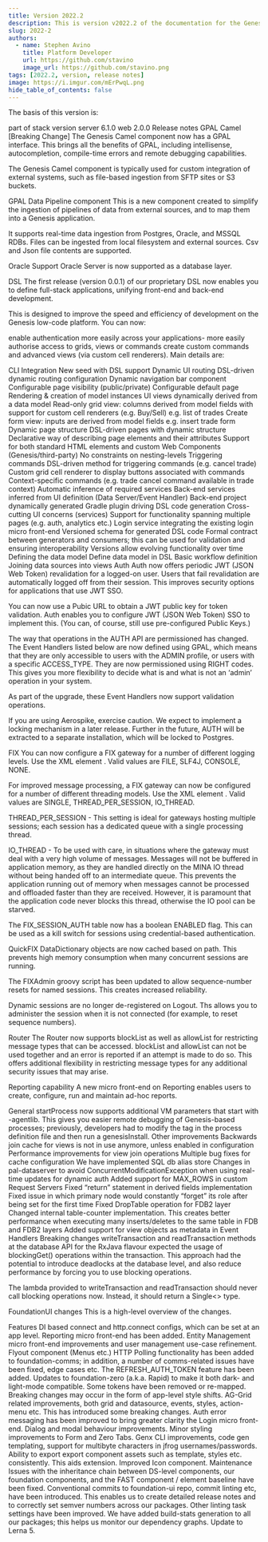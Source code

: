 ```yaml
---
title: Version 2022.2
description: This is version v2022.2 of the documentation for the Genesis low-code platform.
slug: 2022-2
authors:
  - name: Stephen Avino
    title: Platform Developer
    url: https://github.com/stavino
    image_url: https://github.com/stavino.png
tags: [2022.2, version, release notes]
image: https://i.imgur.com/mErPwqL.png
hide_table_of_contents: false
---
```

The basis of this version is:

part of stack	version
server	6.1.0
web	2.0.0
Release notes
GPAL Camel [Breaking Change]
The Genesis Camel component now has a GPAL interface. This brings all the benefits of GPAL, including intellisense, autocompletion, compile-time errors and remote debugging capabilities.

The Genesis Camel component is typically used for custom integration of external systems, such as file-based ingestion from SFTP sites or S3 buckets.

GPAL Data Pipeline component
This is a new component created to simplify the ingestion of pipelines of data from external sources, and to map them into a Genesis application.

It supports real-time data ingestion from Postgres, Oracle, and MSSQL RDBs. Files can be ingested from local filesystem and external sources. Csv and Json file contents are supported.

Oracle Support
Oracle Server is now supported as a database layer.

DSL
The first release (version 0.0.1) of our proprietary DSL now enables you to define full-stack applications, unifying front-end and back-end development.

This is designed to improve the speed and efficiency of development on the Genesis low-code platform. You can now:

enable authentication more easily across your applications- more easily authorise access to grids, views or commands
create custom commands and advanced views (via custom cell renderers).
Main details are:

CLI Integration
New seed with DSL support
Dynamic UI routing
DSL-driven dynamic routing configuration
Dynamic navigation bar component
Configurable page visibility (public/private)
Configurable default page
Rendering & creation of model instances
UI views dynamically derived from a data model
Read-only grid view: columns derived from model fields with support for custom cell renderers (e.g. Buy/Sell) e.g. list of trades
Create form view: inputs are derived from model fields e.g. insert trade form
Dynamic page structure
DSL-driven pages with dynamic structure
Declarative way of describing page elements and their attributes
Support for both standard HTML elements and custom Web Components (Genesis/third-party)
No constraints on nesting-levels
Triggering commands
DSL-driven method for triggering commands (e.g. cancel trade)
Custom grid cell renderer to display buttons associated with commands
Context-specific commands (e.g. trade cancel command available in trade context)
Automatic inference of required services
Back-end services inferred from UI definition (Data Server/Event Handler)
Back-end project dynamically generated
Gradle plugin driving DSL code generation
Cross-cutting UI concerns (services)
Support for functionality spanning multiple pages (e.g. auth, analytics etc.)
Login service integrating the existing login micro front-end
Versioned schema for generated DSL code
Formal contract between generators and consumers; this can be used for validation and ensuring interoperability
Versions allow evolving functionality over time
Defining the data model
Define data model in DSL
Basic workflow definition
Joining data sources into views
Auth
Auth now offers periodic JWT (JSON Web Token) revalidation for a logged-on user. Users that fail revalidation are automatically logged off from their session. This improves security options for applications that use JWT SSO.

You can now use a Pubic URL to obtain a JWT public key for token validation. Auth enables you to configure JWT (JSON Web Token) SSO to implement this. (You can, of course, still use pre-configured Public Keys.)

The way that operations in the AUTH API are permissioned has changed. The Event Handlers listed below are now defined using GPAL, which means that they are only accessible to users with the ADMIN profile, or users with a specific ACCESS_TYPE. They are now permissioned using RIGHT codes. This gives you more flexibility to decide what is and what is not an ‘admin’ operation in your system.

As part of the upgrade, these Event Handlers now support validation operations.



If you are using Aerospike, exercise caution. We expect to implement a locking mechanism in a later release. Further in the future, AUTH will be extracted to a separate installation, which will be locked to Postgres.

FIX
You can now configure a FIX gateway for a number of different logging levels. Use the XML element <LogFactoryImpl>. Valid values are FILE, SLF4J, CONSOLE, NONE.

For improved message processing, a FIX gateway can now be configured for a number of different threading models. Use the XML element <threadModel>. Valid values are SINGLE, THREAD_PER_SESSION, IO_THREAD.

THREAD_PER_SESSION - This setting is ideal for gateways hosting multiple sessions; each session has a dedicated queue with a single processing thread.

IO_THREAD - To be used with care, in situations where the gateway must deal with a very high volume of messages. Messages will not be buffered in application memory, as they are handled directly on the MINA IO thread without being handed off to an intermediate queue. This prevents the application running out of memory when messages cannot be processed and offloaded faster than they are received. However, it is paramount that the application code never blocks this thread, otherwise the IO pool can be starved.

The FIX_SESSION_AUTH table now has a boolean ENABLED flag. This can be used as a kill switch for sessions using credential-based authentication.

QuickFIX DataDictionary objects are now cached based on path. This prevents high memory consumption when many concurrent sessions are running.

The FIXAdmin groovy script has been updated to allow sequence-number resets for named sessions. This creates increased reliability.

Dynamic sessions are no longer de-registered on Logout. Ths allows you to administer the session when it is not connected (for example, to reset sequence numbers).

Router
The Router now supports blockList as well as allowList for restricting message types that can be accessed. blockList and allowList can not be used together and an error is reported if an attempt is made to do so. This offers additional flexibility in restricting message types for any additional security issues that may arise.

Reporting capability
A new micro front-end on Reporting enables users to create, configure, run and maintain ad-hoc reports.

General
startProcess now supports additional VM parameters that start with -agentlib. This gives you easier remote debugging of Genesis-based processes; previously, developers had to modify the <options> tag in the process definition file and then run a genesisInstall.
Other improvements
Backwards join cache for views is not in use anymore, unless enabled in configuration
Performance improvements for view join operations
Multiple bug fixes for cache configuration
We have implemented SQL db alias store
Changes in pal-dataserver to avoid ConcurrentModificationException when using real-time updates for dynamic auth
Added support for MAX_ROWS in custom Request Servers
Fixed “return” statement in derived fields implementation
Fixed issue in which primary node would constantly “forget” its role after being set for the first time
Fixed DropTable operation for FDB2 layer
Changed internal table-counter implementation. This creates better performance when executing many inserts/deletes to the same table in FDB and FDB2 layers
Added support for view objects as metadata in Event Handlers
Breaking changes
writeTransaction and readTransaction methods at the database API for the RxJava flavour expected the usage of blockingGet() operations within the transaction. This approach had the potential to introduce deadlocks at the database level, and also reduce performance by forcing you to use blocking operations.

The lambda provided to writeTransaction and readTransaction should never call blocking operations now. Instead, it should return a Single<> type.

FoundationUI changes
This is a high-level overview of the changes.

Features
DI based connect and http.connect configs, which can be set at an app level.
Reporting micro front-end has been added.
Entity Management micro front-end improvements and user management use-case refinement.
Flyout component (Menus etc.)
HTTP Polling functionality has been added to foundation-comms; in addition, a number of comms-related issues have been fixed, edge cases etc. The REFRESH_AUTH_TOKEN feature has been added.
Updates to foundation-zero (a.k.a. Rapid) to make it both dark- and light-mode compatible. Some tokens have been removed or re-mapped. Breaking changes may occur in the form of app-level style shifts.
AG-Grid related improvements, both grid and datasource, events, styles, action-menu etc. This has introduced some breaking changes.
Auth error messaging has been improved to bring greater clarity the Login micro front-end.
Dialog and modal behaviour improvements.
Minor styling improvements to Form and Zero Tabs.
Genx CLI improvements, code gen templating, support for multibyte characters in jfrog usernames/passwords.
Ability to export export component assets such as template, styles etc. consistently. This aids extension.
Improved Icon component.
Maintenance
Issues with the inheritance chain between DS-level components, our foundation components, and the FAST component / element baseline have been fixed.
Conventional commits to foundation-ui repo, commit linting etc, have been introduced. This enables us to create detailed release notes and to correctly set semver numbers across our packages.
Other linting task settings have been improved.
We have added build-stats generation to all our packages; this helps us monitor our dependency graphs.
Update to Lerna 5.

